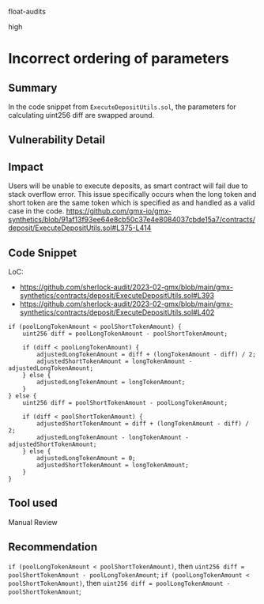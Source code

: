 float-audits

high

# Incorrect ordering of parameters

## Summary

In the code snippet from `ExecuteDepositUtils.sol`, the parameters for calculating uint256 diff are swapped around.

## Vulnerability Detail

## Impact

Users will be unable to execute deposits, as smart contract will fail due to stack overflow error. This issue specifically occurs when the long token and short token are the same token which is specified as and handled as a valid case in the code. https://github.com/gmx-io/gmx-synthetics/blob/91af13f93ee64e8cb50c37e4e8084037cbde15a7/contracts/deposit/ExecuteDepositUtils.sol#L375-L414



## Code Snippet

LoC:
- https://github.com/sherlock-audit/2023-02-gmx/blob/main/gmx-synthetics/contracts/deposit/ExecuteDepositUtils.sol#L393
- https://github.com/sherlock-audit/2023-02-gmx/blob/main/gmx-synthetics/contracts/deposit/ExecuteDepositUtils.sol#L402

```solidity
if (poolLongTokenAmount < poolShortTokenAmount) {
    uint256 diff = poolLongTokenAmount - poolShortTokenAmount;

    if (diff < poolLongTokenAmount) {
        adjustedLongTokenAmount = diff + (longTokenAmount - diff) / 2;
        adjustedShortTokenAmount = longTokenAmount - adjustedLongTokenAmount;
    } else {
        adjustedLongTokenAmount = longTokenAmount;
    }
} else {
    uint256 diff = poolShortTokenAmount - poolLongTokenAmount;

    if (diff < poolShortTokenAmount) {
        adjustedShortTokenAmount = diff + (longTokenAmount - diff) / 2;
        adjustedLongTokenAmount - longTokenAmount - adjustedShortTokenAmount;
    } else {
        adjustedLongTokenAmount = 0;
        adjustedShortTokenAmount = longTokenAmount;
    }
}
```

## Tool used

Manual Review

## Recommendation
`if (poolLongTokenAmount < poolShortTokenAmount)`, then `uint256 diff = poolShortTokenAmount - poolLongTokenAmount`;
`if (poolLongTokenAmount < poolShortTokenAmount)`, then `uint256 diff = poolLongTokenAmount - poolShortTokenAmount`;
